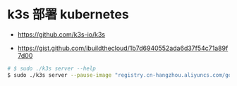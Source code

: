 # k3s 部署 kubernetes

* https://github.com/k3s-io/k3s

* https://gist.github.com/ibuildthecloud/1b7d6940552ada6d37f54c71a89f7d00

```bash
# $ sudo ./k3s server --help
$ sudo ./k3s server --pause-image "registry.cn-hangzhou.aliyuncs.com/google_containers/pause:3.2"
```
